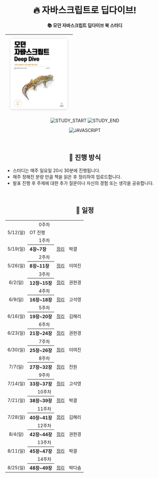 <div align="center">

# 🔥 자바스크립트로 딥다이브! 
**📚 모던 자바스크립트 딥다이브 북 스터디**

| <img src="/assets/js-deep-dive-book.jpg" width="200px" /> |
| ------------------------------------------------------ |

![STUDY_START](https://img.shields.io/badge/START-2024--05--12-blue)
![STUDY_END](https://img.shields.io/badge/END-2024--08--25-blue)

![JAVASCRIPT](https://img.shields.io/badge/JAVASCRIPT-F7DF1E?style=for-the-badge&logo=Javascript&logoColor=white)


<br />

## 📌 진행 방식 
<div align="left">

- 스터디는 매주 일요일 20시 30분에 진행됩니다.
- 매주 정해진 분량 만큼 책을 읽은 후 정리하여 업로드합니다.
- 발표 진행 후 주제에 대한 추가 질문이나 자신의 경험 또는 생각을 공유합니다.
  
</div>

<br />


## 📅 일정

<table>
<tbody>
<tr>
<td align="center" colspan="4">0주차</td>
</tr>
<tr>
<td align="center">5/12(일)</td>
<td colspan="3">OT 진행</td>
</tr>
<tr>
<td align="center" colspan="5">1주차</td>
</tr>
<tr>
<td align="center">5/19(일)</td>
<th align="left">4장~7장</th>
<td><a href="https://github.com/deep-dive-everything/deep-dive/tree/main/1%EC%A3%BC%EC%B0%A8">정리</a></td>
<td>박결</td>
</tr>
<tr>
<td align="center" colspan="5">2주차</td>
</tr>
<tr>
<td align="center">5/26(일)</td>
<th align="left">8장~11장</th>
<td><a href="https://github.com/deep-dive-everything/deep-dive/tree/main/2%EC%A3%BC%EC%B0%A8">정리</a></td>
<td>이여진</td>
</tr>
<tr>
<td align="center" colspan="5">3주차</td>
</tr>
<tr>
<td align="center">6/2(일)</td>
<th align="left">12장~15장</th>
<td><a href="https://github.com/deep-dive-everything/deep-dive/tree/main/3%EC%A3%BC%EC%B0%A8">정리</a></td>
<td>권현경</td>
</tr>

<tr>
<td align="center" colspan="5">4주차</td>
</tr>  
<tr>
<td align="center">6/9(일)</td>
<th align="left">16장~18장</th>
<td><a href="https://github.com/deep-dive-everything/deep-dive/tree/main/4%EC%A3%BC%EC%B0%A8">정리</a></td>
<td>고석영</td>
</tr>
<tr>
<td align="center" colspan="5">5주차</td>
</tr>
<tr>
<td align="center">6/16(일)</td>
<th align="left">19장~20장</th>
<td><a href="https://github.com/deep-dive-everything/deep-dive/tree/main/5%EC%A3%BC%EC%B0%A8">정리</a></td>
<td>김해리</td>
</tr>
<tr>
<td align="center" colspan="5">6주차</td>
</tr>
<tr>
<td align="center">6/23(일)</td>
<th align="left">21장~24장</th>
<td><a href="https://github.com/deep-dive-everything/deep-dive/tree/main/6%EC%A3%BC%EC%B0%A8">정리</a></td>
<td>권현경</td>
</tr>
<tr>
<td align="center" colspan="5">7주차</td>
</tr>
<tr>
<td align="center">6/30(일)</td>
<th align="left">25장~26장</th>
<td><a href="https://github.com/deep-dive-everything/deep-dive/tree/main/7%EC%A3%BC%EC%B0%A8">정리</a></td>
<td>이여진</td>
</tr>
<tr>
<td align="center" colspan="5">8주차</td>
</tr>
<tr>
<td align="center">7/7(일)</td>
<th align="left">27장~32장</th>
<td><a href="https://github.com/deep-dive-everything/deep-dive/tree/main/8%EC%A3%BC%EC%B0%A8">정리</a></td>
<td>전원</td>
</tr>
<tr>
<td align="center" colspan="5">9주차</td>
</tr>
<tr>
<td align="center">7/14(일)</td>
<th align="left">33장~37장</th>
<td><a href="https://github.com/deep-dive-everything/deep-dive/tree/main/9%EC%A3%BC%EC%B0%A8">정리</a></td>
<td>고석영</td>
</tr>
<tr>
<td align="center" colspan="5">10주차</td>
</tr>
<tr>
<td align="center">7/21(일)</td>
<th align="left">38장~39장</th>
<td><a href="https://github.com/deep-dive-everything/deep-dive/tree/main/10%EC%A3%BC%EC%B0%A8">정리</a></td>
<td>박결</td>
</tr>
<tr>
<td align="center" colspan="5">11주차</td>
</tr>
<tr>
<td align="center">7/28(일)</td>
<th align="left">40장~41장</th>
<td><a href="https://github.com/deep-dive-everything/deep-dive/tree/main/11%EC%A3%BC%EC%B0%A8">정리</a></td>
<td>김해리</td>
</tr>
<tr>
<td align="center" colspan="5">12주차</td>
</tr>
<tr>
<td align="center">8/4(일)</td>
<th align="left">42장~44장</th>
<td><a href="https://github.com/deep-dive-everything/deep-dive/tree/main/12%EC%A3%BC%EC%B0%A8">정리</a></td>
<td>권현경</td>
</tr>
<tr>
<td align="center" colspan="5">13주차</td>
</tr>
<tr>
<td align="center">8/11(일)</td>
<th align="left">45장~47장</th>
<td><a href="https://github.com/deep-dive-everything/deep-dive/tree/main/13%EC%A3%BC%EC%B0%A8">정리</a></td>
<td>박결</td>
</tr>
<tr>
<td align="center" colspan="5">14주차</td>
</tr>
<tr>
<td align="center">8/25(일)</td>
<th align="left">48장~49장</th>
<td><a href="https://github.com/deep-dive-everything/deep-dive/tree/main/14%EC%A3%BC%EC%B0%A8">정리</a></td>
<td>박다솜</td>
</tr>

</tbody>
</table>

<br />

</div>
